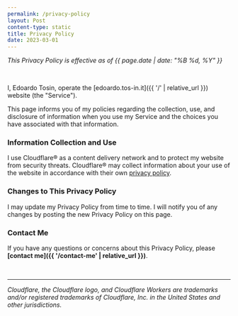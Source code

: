 ```yaml
---
permalink: /privacy-policy
layout: Post
content-type: static
title: Privacy Policy
date: 2023-03-01
---
```


*This Privacy Policy is effective as of {{ page.date | date: "%B %d, %Y" }}*

<br>

I, Edoardo Tosin, operate the [edoardo.tos-in.it]({{ '/' | relative_url }}) website (the "Service").

This page informs you of my policies regarding the collection, use, and disclosure of information when you use my Service and the choices you have associated with that information.

### Information Collection and Use

I use Cloudflare® as a content delivery network and to protect my website from security threats. Cloudflare® may collect information about your use of the website in accordance with their own [privacy policy](https://www.cloudflare.com/privacypolicy/).

### Changes to This Privacy Policy

I may update my Privacy Policy from time to time. I will notify you of any changes by posting the new Privacy Policy on this page.

### Contact Me

If you have any questions or concerns about this Privacy Policy, please **[contact me]({{ '/contact-me' | relative_url }})**.

<br>

---

*Cloudflare, the Cloudflare logo, and Cloudflare Workers are trademarks and/or registered trademarks of Cloudflare, Inc. in the United States and other jurisdictions.*								
